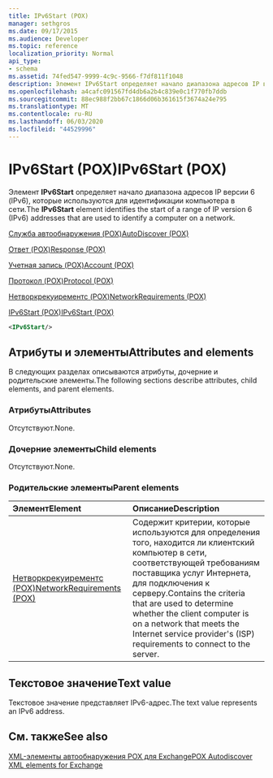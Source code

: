 ```yaml
---
title: IPv6Start (POX)
manager: sethgros
ms.date: 09/17/2015
ms.audience: Developer
ms.topic: reference
localization_priority: Normal
api_type:
- schema
ms.assetid: 74fed547-9999-4c9c-9566-f7df811f1048
description: Элемент IPv6Start определяет начало диапазона адресов IP версии 6 (IPv6), которые используются для идентификации компьютера в сети.
ms.openlocfilehash: a4cafc091567fd4db6a2b4c839e0c1f770fb7ddb
ms.sourcegitcommit: 88ec988f2bb67c1866d06b361615f3674a24e795
ms.translationtype: MT
ms.contentlocale: ru-RU
ms.lasthandoff: 06/03/2020
ms.locfileid: "44529996"
---
```

# <a name="ipv6start-pox"></a><span data-ttu-id="3c501-103">IPv6Start (POX)</span><span class="sxs-lookup"><span data-stu-id="3c501-103">IPv6Start (POX)</span></span>

<span data-ttu-id="3c501-104">Элемент **IPv6Start** определяет начало диапазона адресов IP версии 6 (IPv6), которые используются для идентификации компьютера в сети.</span><span class="sxs-lookup"><span data-stu-id="3c501-104">The **IPv6Start** element identifies the start of a range of IP version 6 (IPv6) addresses that are used to identify a computer on a network.</span></span> 
  
[<span data-ttu-id="3c501-105">Служба автообнаружения (POX)</span><span class="sxs-lookup"><span data-stu-id="3c501-105">AutoDiscover (POX)</span></span>](autodiscover-pox.md)
  
[<span data-ttu-id="3c501-106">Ответ (POX)</span><span class="sxs-lookup"><span data-stu-id="3c501-106">Response (POX)</span></span>](response-pox.md)
  
[<span data-ttu-id="3c501-107">Учетная запись (POX)</span><span class="sxs-lookup"><span data-stu-id="3c501-107">Account (POX)</span></span>](account-pox.md)
  
[<span data-ttu-id="3c501-108">Протокол (POX)</span><span class="sxs-lookup"><span data-stu-id="3c501-108">Protocol (POX)</span></span>](protocol-pox.md)
  
[<span data-ttu-id="3c501-109">Нетворкрекуирементс (POX)</span><span class="sxs-lookup"><span data-stu-id="3c501-109">NetworkRequirements (POX)</span></span>](networkrequirements-pox.md)
  
[<span data-ttu-id="3c501-110">IPv6Start (POX)</span><span class="sxs-lookup"><span data-stu-id="3c501-110">IPv6Start (POX)</span></span>](ipv6start-pox.md)
  
```xml
<IPv6Start/>
```

## <a name="attributes-and-elements"></a><span data-ttu-id="3c501-111">Атрибуты и элементы</span><span class="sxs-lookup"><span data-stu-id="3c501-111">Attributes and elements</span></span>

<span data-ttu-id="3c501-112">В следующих разделах описываются атрибуты, дочерние и родительские элементы.</span><span class="sxs-lookup"><span data-stu-id="3c501-112">The following sections describe attributes, child elements, and parent elements.</span></span>
  
### <a name="attributes"></a><span data-ttu-id="3c501-113">Атрибуты</span><span class="sxs-lookup"><span data-stu-id="3c501-113">Attributes</span></span>

<span data-ttu-id="3c501-114">Отсутствуют.</span><span class="sxs-lookup"><span data-stu-id="3c501-114">None.</span></span>
  
### <a name="child-elements"></a><span data-ttu-id="3c501-115">Дочерние элементы</span><span class="sxs-lookup"><span data-stu-id="3c501-115">Child elements</span></span>

<span data-ttu-id="3c501-116">Отсутствуют.</span><span class="sxs-lookup"><span data-stu-id="3c501-116">None.</span></span>
  
### <a name="parent-elements"></a><span data-ttu-id="3c501-117">Родительские элементы</span><span class="sxs-lookup"><span data-stu-id="3c501-117">Parent elements</span></span>

|<span data-ttu-id="3c501-118">**Элемент**</span><span class="sxs-lookup"><span data-stu-id="3c501-118">**Element**</span></span>|<span data-ttu-id="3c501-119">**Описание**</span><span class="sxs-lookup"><span data-stu-id="3c501-119">**Description**</span></span>|
|:-----|:-----|
|[<span data-ttu-id="3c501-120">Нетворкрекуирементс (POX)</span><span class="sxs-lookup"><span data-stu-id="3c501-120">NetworkRequirements (POX)</span></span>](networkrequirements-pox.md) <br/> |<span data-ttu-id="3c501-121">Содержит критерии, которые используются для определения того, находится ли клиентский компьютер в сети, соответствующей требованиям поставщика услуг Интернета, для подключения к серверу.</span><span class="sxs-lookup"><span data-stu-id="3c501-121">Contains the criteria that are used to determine whether the client computer is on a network that meets the Internet service provider's (ISP) requirements to connect to the server.</span></span>  <br/> |
   
## <a name="text-value"></a><span data-ttu-id="3c501-122">Текстовое значение</span><span class="sxs-lookup"><span data-stu-id="3c501-122">Text value</span></span>

<span data-ttu-id="3c501-123">Текстовое значение представляет IPv6-адрес.</span><span class="sxs-lookup"><span data-stu-id="3c501-123">The text value represents an IPv6 address.</span></span>
  
## <a name="see-also"></a><span data-ttu-id="3c501-124">См. также</span><span class="sxs-lookup"><span data-stu-id="3c501-124">See also</span></span>



[<span data-ttu-id="3c501-125">XML-элементы автообнаружения POX для Exchange</span><span class="sxs-lookup"><span data-stu-id="3c501-125">POX Autodiscover XML elements for Exchange</span></span>](pox-autodiscover-xml-elements-for-exchange.md)


